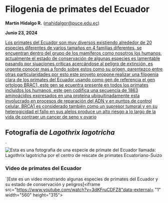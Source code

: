 
# Filogenia de primates del Ecuador #
**Martín Hidalgo R.** (mahidalgor@puce.edu.ec)

**Junio 23, 2024**

[Los primates del Ecuador son muy diversos existiendo alrededor de 20 especies diferentes de varios tamaños en 4 familias diferentes, se encuentran dentro del grupo de los mamíferos como nosotros los humanos, actualmente el estado de conservación de algunas especies es lamentable pasando por siuaciones críticas acercándose al peligro de extinción, es urgente conocer mas a fondo sobre estos como su origen, parentezco entre otras particularidades por esto este proyeto propone realizar una filogenia clara de los primates del Ecuador usando como gen de referencia el gen ortologo BRAC1, este gen se ecuentra presente en todos los primates incluidos los humanos, este gen codifica una secuencia de 1863 aminoácidos expresados en una proteina ubiquitinadamente esta involucrado en procesos de reparación del ADN y en puntos de control celular, BRCA1 es considerado también como un supresor tumoral y en su heterogicidad el fallo en sus alelos produce un alto riesgo a lo largo de la vida de contraer un cancer de seno y ovario](https://aem.mamiferosdelecuador.com/images/pdf/Gepe/Tirira-et-al-2018-Estado-de-conservacion-primates-del-Ecuador.pdf)
## Fotografía de *Lagothrix lagotricha* ##
`![Esta es una fotografia de una especie de primate del Ecuador llamada: *Lagothrix lagotricha* por el centro de rescate de primates Ecuatoriano-Suizo](https://www.ecuaswiss.org/wp-content/uploads/2022/04/monkey-island0.jpg)
### Video de primates del Ecuador ###
`[Este es un video mostrando algunas especies de primates del Ecuador y su estado de conservación y peligros]<iframe src="https://www.youtube.com/watch?v=3dKFruCDFZ8"data-external= "1" width="560" height="315"> </iframe> 
